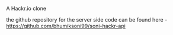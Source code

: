 A Hackr.io clone

the github repository for the server side code can be found here - https://github.com/bhumiksoni99/soni-hackr-api
